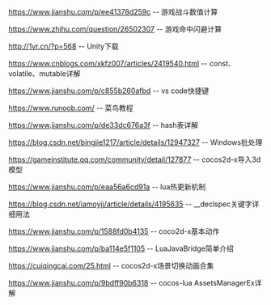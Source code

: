 https://www.jianshu.com/p/ee41378d259c  -- 游戏战斗数值计算

https://www.zhihu.com/question/26502307  -- 游戏命中闪避计算

http://1vr.cn/?p=568    -- Unity下载

https://www.cnblogs.com/xkfz007/articles/2419540.html   -- const、volatile、mutable详解

https://www.jianshu.com/p/c855b260afbd   -- vs code快捷键

https://www.runoob.com/   -- 菜鸟教程

https://www.jianshu.com/p/de33dc676a3f   -- hash表详解

https://blog.csdn.net/bingjie1217/article/details/12947327   -- Windows批处理

https://gameinstitute.qq.com/community/detail/127877   -- cocos2d-x导入3d模型

https://www.jianshu.com/p/eaa56a6cd91a   -- lua热更新机制

https://blog.csdn.net/iamoyjj/article/details/4195635   -- __declspec关键字详细用法

https://www.jianshu.com/p/1588fd0b4135   -- coco2d-x基本动作

https://www.jianshu.com/p/ba114e5f1105   -- LuaJavaBridge简单介绍

https://cuiqingcai.com/25.html   -- cocos2d-x场景切换动画合集

https://www.jianshu.com/p/9bdff90b6318   -- cocos-lua AssetsManagerEx详解

